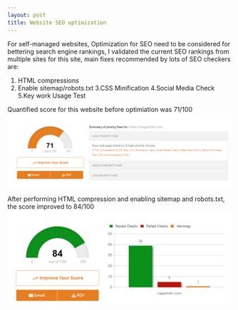 ```yaml
---
layout: post
title: Website SEO optimization
---
```


For self-managed websites, Optimization for SEO need to be considered for bettering search engine rankings, I validated the current SEO rankings from multiple sites for this site, main fixes recommended by lots of SEO checkers are:
  1. HTML compressions 
  2. Enable sitemap/robots.txt
  3.CSS Minification 
  4.Social Media Check
  5.Key work Usage Test
  
  
Quantified score for this website before optimiation was 71/100
![Before SEO](_screenshots/before%20SEO.png)

After performing HTML compression and enabling sitemap and robots.txt, the score improved to 84/100
![After SEO](_screenshots/after%20SEO.png)

 

